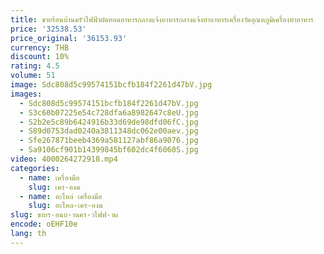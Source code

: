 ```yaml
---
title: ขายร้อนบ้านครัวไฟฟ้าผัดทอดอาหารกลางแจ้งอาหารกลางแจ้งทําอาหารเครื่องวัดอุณหภูมิเครื่องทําอาหาร
price: '32538.53'
price_original: '36153.93'
currency: THB
discount: 10%
rating: 4.5
volume: 51
image: Sdc808d5c99574151bcfb184f2261d47bV.jpg
images:
  - Sdc808d5c99574151bcfb184f2261d47bV.jpg
  - S3c60b07225e54c728dfa6a8982647c8eU.jpg
  - S2b2e5c89b6424916b33d69de98dfd06fC.jpg
  - S89d0753dad0240a3811348dc062e00aev.jpg
  - Sfe267871beeb4369a581127abf86a9076.jpg
  - Sa9106cf901b14399845bf602dc4f6060S.jpg
video: 4000264272918.mp4
categories:
  - name: เครื่องมือ
    slug: เคร-องม
  - name: อะไหล่ เครื่องมือ
    slug: อะไหล-เคร-องม
slug: ขายร-อนบ-านคร-วไฟฟ-าผ
encode: oEHF10e
lang: th
---
```

  
